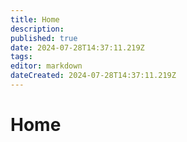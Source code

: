 ```yaml
---
title: Home
description: 
published: true
date: 2024-07-28T14:37:11.219Z
tags: 
editor: markdown
dateCreated: 2024-07-28T14:37:11.219Z
---
```


# Home
